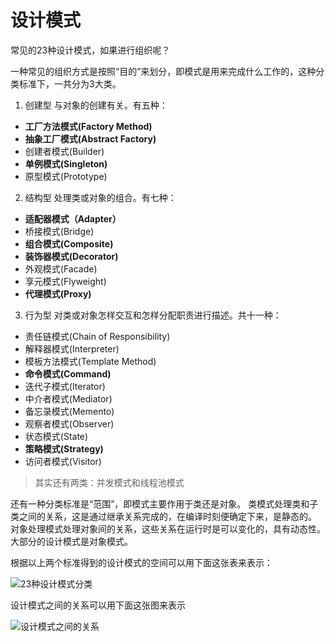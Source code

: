 # 设计模式

常见的23种设计模式，如果进行组织呢？

一种常见的组织方式是按照“目的”来划分，即模式是用来完成什么工作的，这种分类标准下，一共分为3大类。
1. 创建型
与对象的创建有关。有五种：
  * **工厂方法模式(Factory Method)**
  * **抽象工厂模式(Abstract Factory)**
  * 创建者模式(Builder)
  * **单例模式(Singleton)**
  * 原型模式(Prototype)

2. 结构型
处理类或对象的组合。有七种：
  * **适配器模式（Adapter）**
  * 桥接模式(Bridge)
  * **组合模式(Composite)**
  * **装饰器模式(Decorator)**
  * 外观模式(Facade)
  * 享元模式(Flyweight)
  * **代理模式(Proxy)**
3. 行为型
对类或对象怎样交互和怎样分配职责进行描述。共十一种：
  * 责任链模式(Chain of Responsibility)
  * 解释器模式(Interpreter)
  * 模板方法模式(Template Method)
  * **命令模式(Command)**
  * 迭代子模式(Iterator)
  * 中介者模式(Mediator)
  * 备忘录模式(Memento)
  * 观察者模式(Observer)
  * 状态模式(State)
  * **策略模式(Strategy)**
  * 访问者模式(Visitor)

> 其实还有两类：并发模式和线程池模式

还有一种分类标准是“范围”，即模式主要作用于类还是对象。
类模式处理类和子类之间的关系，这是通过继承关系完成的，在编译时刻便确定下来，是静态的。
对象处理模式处理对象间的关系，这些关系在运行时是可以变化的，具有动态性。大部分的设计模式是对象模式。


根据以上两个标准得到的设计模式的空间可以用下面这张表来表示：

![23种设计模式分类](http://ovn0i3kdg.bkt.clouddn.com/23%E7%A7%8D%E8%AE%BE%E8%AE%A1%E6%A8%A1%E5%BC%8F%E5%88%86%E7%B1%BB.png)


设计模式之间的关系可以用下面这张图来表示

![设计模式之间的关系](http://dl.iteye.com/upload/attachment/0083/1179/57a92d42-4d84-3aa9-a8b9-63a0b02c2c36.jpg?imageView/2/w/400/h/500)
